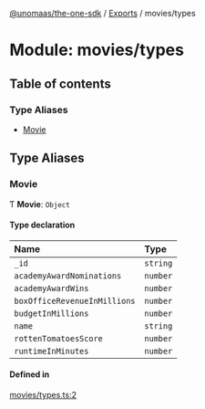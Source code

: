 [@unomaas/the-one-sdk](../README.md) / [Exports](../modules.md) / movies/types

# Module: movies/types

## Table of contents

### Type Aliases

- [Movie](movies_types.md#movie)

## Type Aliases

### Movie

Ƭ **Movie**: `Object`

#### Type declaration

| Name | Type |
| :------ | :------ |
| `_id` | `string` |
| `academyAwardNominations` | `number` |
| `academyAwardWins` | `number` |
| `boxOfficeRevenueInMillions` | `number` |
| `budgetInMillions` | `number` |
| `name` | `string` |
| `rottenTomatoesScore` | `number` |
| `runtimeInMinutes` | `number` |

#### Defined in

[movies/types.ts:2](https://github.com/hatchways-community/99659d2d3c9f461e87d7a6dd57ac5dbe/blob/7e7948f/src/movies/types.ts#L2)
